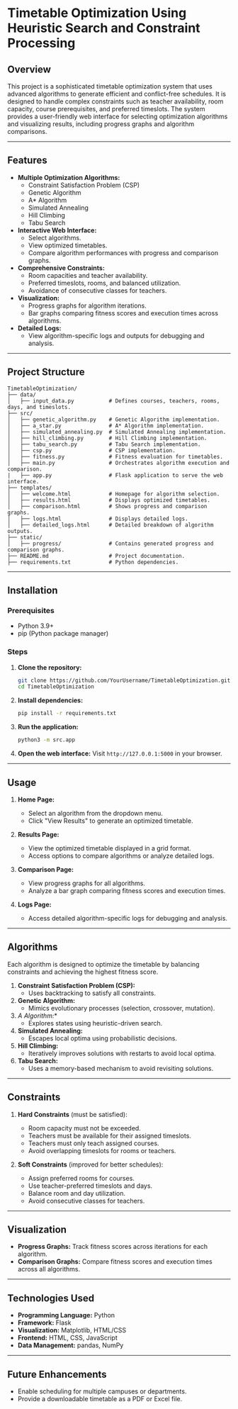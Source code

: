 # **Timetable Optimization Using Heuristic Search and Constraint Processing**

## **Overview**
This project is a sophisticated timetable optimization system that uses advanced algorithms to generate efficient and conflict-free schedules. It is designed to handle complex constraints such as teacher availability, room capacity, course prerequisites, and preferred timeslots. The system provides a user-friendly web interface for selecting optimization algorithms and visualizing results, including progress graphs and algorithm comparisons.

---

## **Features**
- **Multiple Optimization Algorithms:**
  - Constraint Satisfaction Problem (CSP)
  - Genetic Algorithm
  - A* Algorithm
  - Simulated Annealing
  - Hill Climbing
  - Tabu Search
- **Interactive Web Interface:**
  - Select algorithms.
  - View optimized timetables.
  - Compare algorithm performances with progress and comparison graphs.
- **Comprehensive Constraints:**
  - Room capacities and teacher availability.
  - Preferred timeslots, rooms, and balanced utilization.
  - Avoidance of consecutive classes for teachers.
- **Visualization:**
  - Progress graphs for algorithm iterations.
  - Bar graphs comparing fitness scores and execution times across algorithms.
- **Detailed Logs:**
  - View algorithm-specific logs and outputs for debugging and analysis.

---

## **Project Structure**
```
TimetableOptimization/
├── data/
│   ├── input_data.py           # Defines courses, teachers, rooms, days, and timeslots.
├── src/
│   ├── genetic_algorithm.py    # Genetic Algorithm implementation.
│   ├── a_star.py               # A* Algorithm implementation.
│   ├── simulated_annealing.py  # Simulated Annealing implementation.
│   ├── hill_climbing.py        # Hill Climbing implementation.
│   ├── tabu_search.py          # Tabu Search implementation.
│   ├── csp.py                  # CSP implementation.
│   ├── fitness.py              # Fitness evaluation for timetables.
│   ├── main.py                 # Orchestrates algorithm execution and comparison.
|   ├── app.py                  # Flask application to serve the web interface.
├── templates/
│   ├── welcome.html            # Homepage for algorithm selection.
│   ├── results.html            # Displays optimized timetables.
│   ├── comparison.html         # Shows progress and comparison graphs.
│   ├── logs.html               # Displays detailed logs.
│   ├── detailed_logs.html      # Detailed breakdown of algorithm outputs.  
├── static/
│   ├── progress/               # Contains generated progress and comparison graphs.                    
├── README.md                   # Project documentation.
├── requirements.txt            # Python dependencies.
```

---

## **Installation**

### **Prerequisites**
- Python 3.9+
- pip (Python package manager)

### **Steps**
1. **Clone the repository:**
   ```bash
   git clone https://github.com/YourUsername/TimetableOptimization.git
   cd TimetableOptimization
   ```

2. **Install dependencies:**
   ```bash
   pip install -r requirements.txt
   ```

3. **Run the application:**
   ```bash
   python3 -m src.app
   ```

4. **Open the web interface:**
   Visit `http://127.0.0.1:5000` in your browser.

---

## **Usage**
1. **Home Page:**
   - Select an algorithm from the dropdown menu.
   - Click "View Results" to generate an optimized timetable.

2. **Results Page:**
   - View the optimized timetable displayed in a grid format.
   - Access options to compare algorithms or analyze detailed logs.

3. **Comparison Page:**
   - View progress graphs for all algorithms.
   - Analyze a bar graph comparing fitness scores and execution times.

4. **Logs Page:**
   - Access detailed algorithm-specific logs for debugging and analysis.

---

## **Algorithms**
Each algorithm is designed to optimize the timetable by balancing constraints and achieving the highest fitness score.

1. **Constraint Satisfaction Problem (CSP):**
   - Uses backtracking to satisfy all constraints.
2. **Genetic Algorithm:**
   - Mimics evolutionary processes (selection, crossover, mutation).
3. **A* Algorithm:**
   - Explores states using heuristic-driven search.
4. **Simulated Annealing:**
   - Escapes local optima using probabilistic decisions.
5. **Hill Climbing:**
   - Iteratively improves solutions with restarts to avoid local optima.
6. **Tabu Search:**
   - Uses a memory-based mechanism to avoid revisiting solutions.

---

## **Constraints**
1. **Hard Constraints** (must be satisfied):
   - Room capacity must not be exceeded.
   - Teachers must be available for their assigned timeslots.
   - Teachers must only teach assigned courses.
   - Avoid overlapping timeslots for rooms or teachers.

2. **Soft Constraints** (improved for better schedules):
   - Assign preferred rooms for courses.
   - Use teacher-preferred timeslots and days.
   - Balance room and day utilization.
   - Avoid consecutive classes for teachers.

---

## **Visualization**
- **Progress Graphs:** Track fitness scores across iterations for each algorithm.
- **Comparison Graphs:** Compare fitness scores and execution times across all algorithms.

---

## **Technologies Used**
- **Programming Language:** Python
- **Framework:** Flask
- **Visualization:** Matplotlib, HTML/CSS
- **Frontend:** HTML, CSS, JavaScript
- **Data Management:** pandas, NumPy

---

## **Future Enhancements**
- Enable scheduling for multiple campuses or departments.
- Provide a downloadable timetable as a PDF or Excel file.


